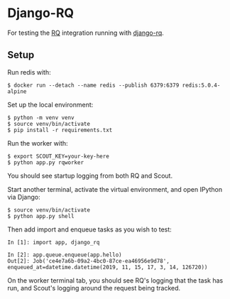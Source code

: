 Django-RQ
=========

For testing the [RQ](https://python-rq.org/) integration running with
[django-rq](https://github.com/rq/django-rq).

Setup
-----

Run redis with:

```
$ docker run --detach --name redis --publish 6379:6379 redis:5.0.4-alpine
```

Set up the local environment:

```
$ python -m venv venv
$ source venv/bin/activate
$ pip install -r requirements.txt
```

Run the worker with:

```
$ export SCOUT_KEY=your-key-here
$ python app.py rqworker
```

You should see startup logging from both RQ and Scout.

Start another terminal, activate the virtual environment, and open IPython via
Django:

```
$ source venv/bin/activate
$ python app.py shell
```

Then add import and enqueue tasks as you wish to test:

```
In [1]: import app, django_rq

In [2]: app.queue.enqueue(app.hello)
Out[2]: Job('ce4e7a6b-09a2-4bc0-87ce-ea46956e9d78', enqueued_at=datetime.datetime(2019, 11, 15, 17, 3, 14, 126720))
```

On the worker terminal tab, you should see RQ's logging that the task has run,
and Scout's logging around the request being tracked.
